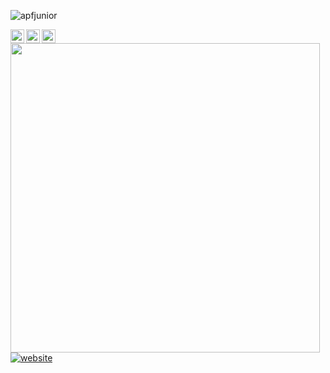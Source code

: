 <p align="left"> <img src="https://komarev.com/ghpvc/?username=apfjunior&label=Views&color=blue&style=plastic" alt="apfjunior" /> </p>

<a href="https://linkedin.com/in/antoninopraxedes">
  <img align="left" alt="Antonino's Linkdein" width="22px" src="https://cdn.jsdelivr.net/npm/simple-icons@v3/icons/linkedin.svg" />
</a>
<a href="https://github.com/apfjunior">
  <img align="left" alt="Antonino's Github" width="22px" src="https://cdn.jsdelivr.net/npm/simple-icons@v3/icons/github.svg" />
</a>
<a href="https://t.me/antoninopraxedes">
  <img align="left" alt="Antonino's Telegram" width="22px" src="https://cdn.jsdelivr.net/npm/simple-icons@v3/icons/telegram.svg" />
</a>


<p align="center">
<img width="495px" align="left" src="https://github-readme-stats.vercel.app/api?username=apfjunior&theme=dark" />
</p>

<br/><br/><br/><br/><br/><br/><br/>

[![website](https://img.shields.io/badge/Portfolio-apfjunior.github.io-2648ff?style=flat-square&logo=google-chrome)](https://apfjunior.github.io/)
